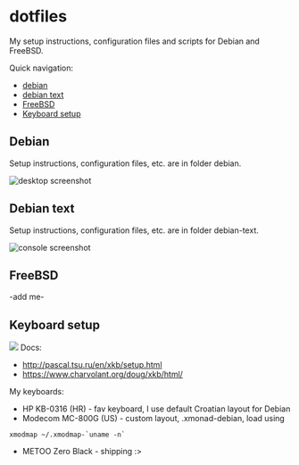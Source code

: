 # dotfiles
My setup instructions, configuration files and scripts for Debian and FreeBSD.

Quick navigation:
- [debian](#debian)
- [debian text](#debian-text)
- [FreeBSD](#freebsd)
- [Keyboard setup](#keyboard-setup)

## Debian
Setup instructions, configuration files, etc. are in folder debian.

![desktop screenshot](https://i.imgur.com/nTzaSuo.png)

## Debian text
Setup instructions, configuration files, etc. are in folder debian-text.

![console screenshot](https://i.imgur.com/1KwYS5y.png)

## FreeBSD
-add me-

## Keyboard setup
![](https://www.charvolant.org/doug/xkb/html/img3.png)
Docs: 
- http://pascal.tsu.ru/en/xkb/setup.html
- https://www.charvolant.org/doug/xkb/html/

My keyboards:
- HP KB-0316 (HR) - fav keyboard, I use default Croatian layout for Debian
- Modecom MC-800G (US) - custom layout, .xmonad-debian, load using
```
xmodmap ~/.xmodmap-`uname -n`
```
- METOO Zero Black - shipping :>

